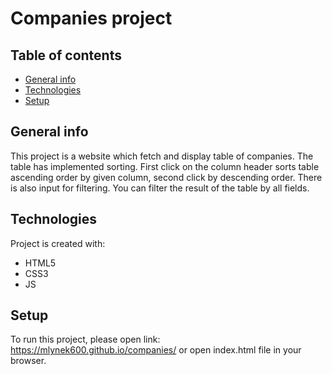 # Companies project

## Table of contents
* [General info](#general-info)
* [Technologies](#technologies)
* [Setup](#setup)

## General info
This project is a website which fetch and display table of companies.
The table has implemented sorting. First click on the column header 
sorts table ascending order by given column, second click by descending order. 
There is also input for filtering. You can filter the result of the table by all fields.
	
## Technologies
Project is created with:
* HTML5
* CSS3
* JS
	
## Setup
To run this project, please open link:
https://mlynek600.github.io/companies/
or open index.html file in your browser.
